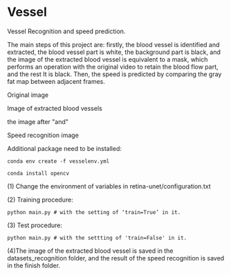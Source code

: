 # Vessel
Vessel Recognition and speed prediction.

The main steps of this project are: firstly, the blood vessel is identified and extracted, the blood vessel part is white, the background part is black, and the image of the extracted blood vessel is equivalent to a mask, which performs an operation with the original video to retain the blood flow part, and the rest It is black. Then, the speed is predicted by comparing the gray fat map between adjacent frames.

Original image

Image of extracted blood vessels

the image after "and"

Speed recognition image


Additional package need to be installed:
```
conda env create -f vesselenv.yml

conda install opencv

```
(1) Change the environment of variables in retina-unet/configuration.txt

(2) Training procedure:
```
python main.py # with the setting of ‘train=True’ in it.
```

(3) Test procedure:
```
python main.py # with the settting of 'train=False' in it.
```
(4)The image of the extracted blood vessel is saved in the datasets_recognition folder, and the result of the speed recognition is saved in the finish folder.
